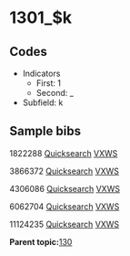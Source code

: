 # 1301\_$k

## Codes

-   Indicators
    -   First: 1
    -   Second: \_
-   Subfield: k

## Sample bibs

1822288 [Quicksearch](https://search.library.yale.edu/catalog/1822288) [VXWS](http://prodorbis.library.yale.edu:7014/vxws/GetHoldingsService?bibId=1822288)

3866372 [Quicksearch](https://search.library.yale.edu/catalog/3866372) [VXWS](http://prodorbis.library.yale.edu:7014/vxws/GetHoldingsService?bibId=3866372)

4306086 [Quicksearch](https://search.library.yale.edu/catalog/4306086) [VXWS](http://prodorbis.library.yale.edu:7014/vxws/GetHoldingsService?bibId=4306086)

6062704 [Quicksearch](https://search.library.yale.edu/catalog/6062704) [VXWS](http://prodorbis.library.yale.edu:7014/vxws/GetHoldingsService?bibId=6062704)

11124235 [Quicksearch](https://search.library.yale.edu/catalog/11124235) [VXWS](http://prodorbis.library.yale.edu:7014/vxws/GetHoldingsService?bibId=11124235)

**Parent topic:**[130](../../tags/130/130.md)

